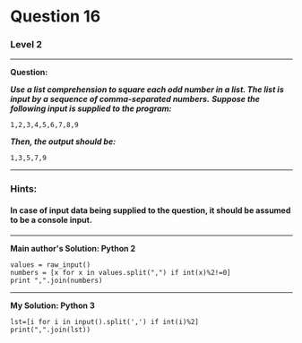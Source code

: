 # Question 16
### Level 2
--------------------

**Question:**

***Use a list comprehension to square each odd number in a list. The list is input by a sequence of comma-separated numbers.***
***Suppose the following input is supplied to the program:***

```1,2,3,4,5,6,7,8,9```

***Then, the output should be:***

```1,3,5,7,9```

----------------------
### Hints:
#### In case of input data being supplied to the question, it should be assumed to be a console input.

-------------------
**Main author's Solution: Python 2**
```
values = raw_input()
numbers = [x for x in values.split(",") if int(x)%2!=0]
print ",".join(numbers)
```
----------------
**My Solution: Python 3**
```
lst=[i for i in input().split(',') if int(i)%2]
print(",".join(lst))
```
